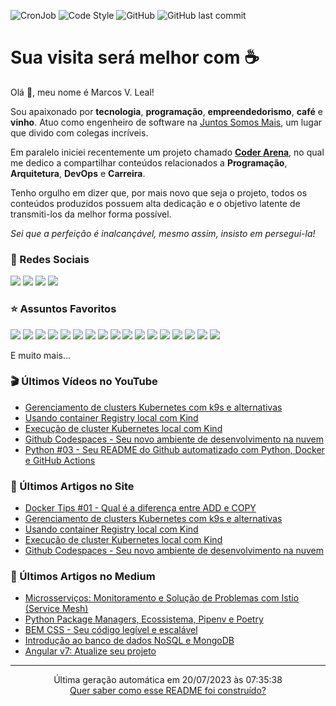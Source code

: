 ![CronJob](https://github.com/marcosleal-prd/marcosleal-prd/workflows/CronJob/badge.svg) ![Code Style](https://github.com/marcosleal-prd/marcosleal-prd/workflows/Code%20Style/badge.svg) ![GitHub](https://img.shields.io/github/license/marcosleal-prd/marcosleal-prd) ![GitHub last commit](https://img.shields.io/github/last-commit/marcosleal-prd/marcosleal-prd)

# Sua visita será melhor com :coffee:

Olá :wave:, meu nome é Marcos V. Leal!

Sou apaixonado por **tecnologia**, **programação**, **empreendedorismo**, **café** e **vinho**. Atuo como engenheiro de software na [Juntos Somos Mais](https://www.juntossomosmais.com.br/), um lugar que divido com colegas incríveis.

Em paralelo iniciei recentemente um projeto chamado [**Coder Arena**](https://coderarena.com.br), no qual me dedico a compartilhar conteúdos relacionados a **Programação**, **Arquitetura**, **DevOps** e **Carreira**.

Tenho orgulho em dizer que, por mais novo que seja o projeto, todos os conteúdos produzidos possuem alta dedicação e o objetivo latente de transmiti-los da melhor forma possível.

*Sei que a perfeição é inalcançável, mesmo assim, insisto em persegui-la!*

### :link: Redes Sociais

<a href="https://youtube.com/channel/UC9ljALQ1KcfatYfoo_MqSgQ?sub_confirmation=1" target="_blank">
<img src="https://img.shields.io/badge/YouTube%20-%23FF0000.svg?&style=for-the-badge&logo=YouTube&logoColor=white"/></a>
<a href="https://www.instagram.com/coderarena/" target="_blank">
<img src="https://img.shields.io/badge/Instagram%20-%23E4405F.svg?&style=for-the-badge&logo=Instagram&logoColor=white"/></a>
<a href="https://twitter.com/marcosleal_prd" target="_blank">
<img src="https://img.shields.io/badge/Twitter%20-%231DA1F2.svg?&style=for-the-badge&logo=Twitter&logoColor=white"/></a>
<a href="https://www.linkedin.com/in/marcosleal-prd/" target="_blank">
<img src="https://img.shields.io/badge/linkedin%20-%230077B5.svg?&style=for-the-badge&logo=linkedin&logoColor=white"/></a>

### :star: Assuntos Favoritos

<img src="https://img.shields.io/badge/node.js%20-%2343853D.svg?&style=for-the-badge&logo=node.js&logoColor=white"/> <img src="https://img.shields.io/badge/javascript%20-%23323330.svg?&style=for-the-badge&logo=javascript&logoColor=%23F7DF1E"/> <img src="https://img.shields.io/badge/typescript%20-%23007ACC.svg?&style=for-the-badge&logo=typescript&logoColor=white"/> <img src="https://img.shields.io/badge/html5%20-%23E34F26.svg?&style=for-the-badge&logo=html5&logoColor=white"/> <img src="https://img.shields.io/badge/css3%20-%231572B6.svg?&style=for-the-badge&logo=css3&logoColor=white"/> <img src="https://img.shields.io/badge/python%20-%2314354C.svg?&style=for-the-badge&logo=python&logoColor=white"/> <img src="https://img.shields.io/badge/markdown-%23000000.svg?&style=for-the-badge&logo=markdown&logoColor=white"/> <img src="https://img.shields.io/badge/express.js%20-%23404d59.svg?&style=for-the-badge"/> <img src="https://img.shields.io/badge/django%20-%23092E20.svg?&style=for-the-badge&logo=django&logoColor=white"/> <img src="https://img.shields.io/badge/nestjs%20-%23E0234E.svg?&style=for-the-badge&logo=nestjs&logoColor=white" /> <img src="https://img.shields.io/badge/git%20-%23F05033.svg?&style=for-the-badge&logo=git&logoColor=white"/> <img src="https://img.shields.io/badge/AWS%20-%23FF9900.svg?&style=for-the-badge&logo=amazon-aws&logoColor=white"/> <img src ="https://img.shields.io/badge/postgres-%23316192.svg?&style=for-the-badge&logo=postgresql&logoColor=white"/> <img src ="https://img.shields.io/badge/MongoDB-%234ea94b.svg?&style=for-the-badge&logo=mongodb&logoColor=white"/> <img src="https://img.shields.io/badge/github%20actions%20-%232671E5.svg?&style=for-the-badge&logo=github%20actions&logoColor=white"/> <img src="https://img.shields.io/badge/docker%20-%230db7ed.svg?&style=for-the-badge&logo=docker&logoColor=white"/> <img src="https://img.shields.io/badge/kubernetes%20-%23326ce5.svg?&style=for-the-badge&logo=kubernetes&logoColor=white"/>

E muito mais...

### :clapper: Últimos Vídeos no YouTube

- [Gerenciamento de clusters Kubernetes com k9s e alternativas](https://www.youtube.com/watch?v=DPVg0LwkCA4)
- [Usando container Registry local com Kind](https://www.youtube.com/watch?v=ihZWicVcikg)
- [Execução de cluster Kubernetes local com Kind](https://www.youtube.com/watch?v=NEo36iGB6Mw)
- [Github Codespaces - Seu novo ambiente de desenvolvimento na nuvem](https://www.youtube.com/watch?v=7PZxNOt_0oU)
- [Python #03 - Seu README do Github automatizado com Python, Docker e GitHub Actions](https://www.youtube.com/watch?v=B0RhE-5opv4)

### :page_facing_up: Últimos Artigos no Site

- [Docker Tips #01 - Qual é a diferença entre ADD e COPY](https://coderarena.com.br/coderarena.com.br/posts/docker-tips-01-qual-e-a-diferenca-entre-add-e-copy/)
- [Gerenciamento de clusters Kubernetes com k9s e alternativas](https://coderarena.com.br/coderarena.com.br/posts/gerenciamento-de-clusters-kubernetes-com-k9s-e-alternativas/)
- [Usando container Registry local com Kind](https://coderarena.com.br/coderarena.com.br/posts/usando-container-registry-local-com-kind/)
- [Execução de cluster Kubernetes local com Kind](https://coderarena.com.br/coderarena.com.br/posts/execução-de-cluster-kubernetes-local-com-kind/)
- [Github Codespaces - Seu novo ambiente de desenvolvimento na nuvem](https://coderarena.com.br/coderarena.com.br/posts/github-codespaces-seu-novo-ambiente-de-desenvolvimento-na-nuvem/)

### :scroll: Últimos Artigos no Medium

- [Microsserviços: Monitoramento e Solução de Problemas com Istio (Service Mesh)](https://medium.com/juntos-somos-mais/microsservi%C3%A7os-monitoramento-e-solu%C3%A7%C3%A3o-de-problemas-com-istio-service-mesh-4590632df205?source=rss-36acaa566b36------2)
- [Python Package Managers, Ecossistema, Pipenv e Poetry](https://medium.com/juntos-somos-mais/python-package-managers-ecossistema-pipenv-e-poetry-1967fae56d26?source=rss-36acaa566b36------2)
- [BEM CSS - Seu código legível e escalável](https://medium.com/@marcosleal.prd/bem-css-seu-c%C3%B3digo-leg%C3%ADvel-e-escal%C3%A1vel-10f5ab25845a?source=rss-36acaa566b36------2)
- [Introdução ao banco de dados NoSQL e MongoDB](https://medium.com/@marcosleal.prd/introdu%C3%A7%C3%A3o-ao-banco-de-dados-nosql-e-mongodb-f217b4b75d6a?source=rss-36acaa566b36------2)
- [Angular v7: Atualize seu projeto](https://medium.com/@marcosleal.prd/angular-v7-atualize-seu-projeto-46615558925a?source=rss-36acaa566b36------2)

<hr>
<div align="center">
    Última geração automática em 20/07/2023 às 07:35:38
    <br>
    <a href="https://youtu.be/B0RhE-5opv4" target="_blank">
        Quer saber como esse README foi construído?
    </a>
</div>
